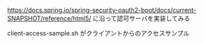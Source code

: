 https://docs.spring.io/spring-security-oauth2-boot/docs/current-SNAPSHOT/reference/html5/
に沿って認可サーバを実装してみる


client-access-sample.sh
がクライアントからのアクセスサンプル
